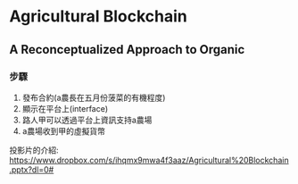 # Agricultural Blockchain
## A Reconceptualized Approach to Organic

### 步驟
1. 發布合約(a農長在五月份菠菜的有機程度)
2. 顯示在平台上(interface)
3. 路人甲可以透過平台上資訊支持a農場
4. a農場收到甲的虛擬貨幣

投影片的介紹: https://www.dropbox.com/s/ihqmx9mwa4f3aaz/Agricultural%20Blockchain.pptx?dl=0#
